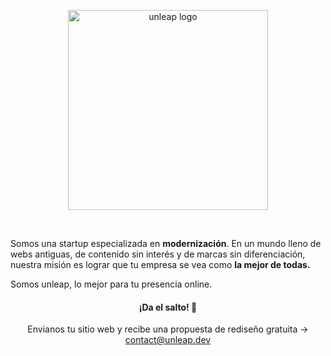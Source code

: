 <p align="center">
    <img src="./images/unleap-logo.png" width="320px" alt="unleap logo" />
</p>
<br>
<p>
    Somos una startup especializada en <strong>modernización</strong>. En un mundo lleno de webs antiguas, de contenido sin interés y de marcas sin diferenciación, nuestra misión es lograr que tu empresa se vea como <strong>la mejor de todas.</strong>
</p>
<p>
    Somos unleap, lo mejor para tu presencia online.
</p>
<h4 align="center">
    ¡Da el salto! 🚀
</h4>
<div align="center" >
    <span>
      Envianos tu sitio web y recibe una propuesta de rediseño gratuita <span>&#8594;</span>
    </span>
    <a target="_blank" href="mailto:contact@unleap.dev">
        contact@unleap.dev
    </a>
</div>
